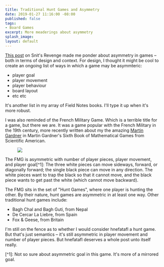 ```yaml
---
title: Traditional Hunt Games and Asymmetry
date: 2019-01-27 11:16:00 -08:00
published: false
tags:
- Board Games
excerpt: More meaderings about asymmetry
splash_image: 
layout: default
---
```


[This post](https://www.lucashaley.com/tom-wham/) on Snit's Revenge made me ponder about asymmetry in games – both in terms of design and context. For design, I thought it might be cool to create an ongoing list of ways in which a game may be asymmteric:

* player goal
* player movement
* player behaviour
* board layout
* etc etc

It's another list in my array of Field Notes books. I'll type it up when it's more robust.

I was also reminded of the French Military Game. Which is a terrible title for a game, but there we are. It was a game popular with the French Military in the 19th century, more recently written about my the amazing [Martin Gardner](https://en.wikipedia.org/wiki/Martin_Gardner) in Martin Gardner's Sixth Book of Mathematical Games from Scientific American.

<figure class="post__image--center"><img loading="lazy" src="https://www.lucashaley.com/media/posts/168/IMG_6884.png"></figure>

The FMG is asymmetric with number of player pieces, player movement, and player goal\[^1\]: The three white pieces can move sideways, forward, or diagonally forward; the single black piece can move in any direction. The white pieces want to trap the black so that it cannot move, and the black piece wants to get past the white (which cannot move backward).

The FMG sits in the set of "Hunt Games", where one player is hunting the other. By their nature, hunt games are asymmetric in at least one way. Other traditional hunt games include:

* Bagh Chal and Bagh Guti, from Nepal
* De Cercar La Liebre, from Spain
* Fox & Geese, from Britain

I'm still on the fence as to whether I would consider hnefatafl a hunt game. But that's just semantics – it's still asymmetric in player movement and number of player pieces. But hnefatafl deserves a whole post unto itself really.

\[^1\]: Not so sure about asymmetric goal in this game. It's more of a mirrored goal.